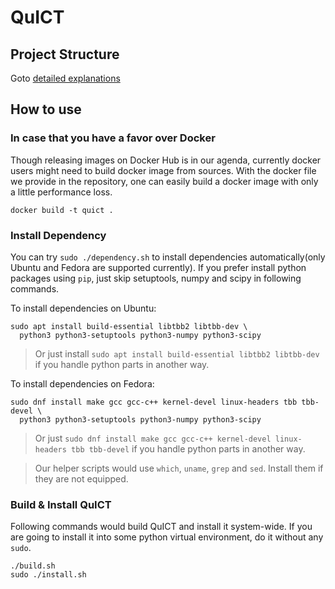 # QuICT

## Project Structure


Goto [detailed explanations](./doc/project_structure.md)

## How to use

### In case that you have a favor over Docker

Though releasing images on Docker Hub is in our agenda, currently
docker users might need to build docker image from sources.
With the docker file we provide in the repository, one can easily
build a docker image with only a little performance loss. 


```
docker build -t quict .
```

### Install Dependency

You can try `sudo ./dependency.sh` to install dependencies 
automatically(only Ubuntu and Fedora are supported currently).
If you prefer install python packages using `pip`, just skip 
setuptools, numpy and scipy in following commands.

To install dependencies on Ubuntu:

```
sudo apt install build-essential libtbb2 libtbb-dev \ 
  python3 python3-setuptools python3-numpy python3-scipy
```

> Or just install `sudo apt install build-essential libtbb2 libtbb-dev`
> if you handle python parts in another way.

To install dependencies on Fedora:

```
sudo dnf install make gcc gcc-c++ kernel-devel linux-headers tbb tbb-devel \
  python3 python3-setuptools python3-numpy python3-scipy
```

> Or just `sudo dnf install make gcc gcc-c++ kernel-devel linux-headers tbb tbb-devel` 
> if you handle python parts in another way.

> Our helper scripts would use `which`, `uname`, `grep` and `sed`. Install them if they are not equipped.

### Build & Install QuICT


Following commands would build QuICT and install it system-wide.
If you are going to install it into some python virtual environment, do it without any `sudo`. 

```
./build.sh
sudo ./install.sh
```

